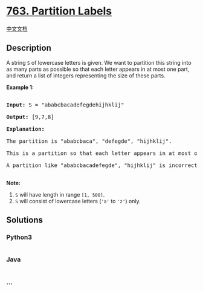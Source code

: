 # [763. Partition Labels](https://leetcode.com/problems/partition-labels)

[中文文档](/solution/0700-0799/0763.Partition%20Labels/README.md)

## Description

<p>

A string <code>S</code> of lowercase letters is given. We want to partition this string into as many parts as possible so that each letter appears in at most one part, and return a list of integers representing the size of these parts.

</p><p>

<p><b>Example 1:</b><br />

<pre>

<b>Input:</b> S = "ababcbacadefegdehijhklij"

<b>Output:</b> [9,7,8]

<b>Explanation:</b>

The partition is "ababcbaca", "defegde", "hijhklij".

This is a partition so that each letter appears in at most one part.

A partition like "ababcbacadefegde", "hijhklij" is incorrect, because it splits S into less parts.

</pre>

</p>

<p><b>Note:</b><br><ol>

<li><code>S</code> will have length in range <code>[1, 500]</code>.</li>

<li><code>S</code> will consist of lowercase letters (<code>'a'</code> to <code>'z'</code>) only.</li>

</ol></p>

## Solutions

<!-- tabs:start -->

### **Python3**

```python

```

### **Java**

```java

```

### **...**

```

```

<!-- tabs:end -->
